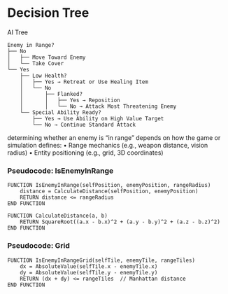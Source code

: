 # Decision Tree


AI Tree

```
Enemy in Range?
├── No
│   ├── Move Toward Enemy
│   └── Take Cover
└── Yes
    ├── Low Health?
    │   ├── Yes → Retreat or Use Healing Item
    │   └── No
    │       ├── Flanked?
    │       │   ├── Yes → Reposition
    │       │   └── No → Attack Most Threatening Enemy
    └── Special Ability Ready?
        ├── Yes → Use Ability on High Value Target
        └── No → Continue Standard Attack
```

determining whether an enemy is “in range” depends on how the game or simulation defines:
	•	Range mechanics (e.g., weapon distance, vision radius)
	•	Entity positioning (e.g., grid, 3D coordinates)

### Pseudocode: IsEnemyInRange

```
FUNCTION IsEnemyInRange(selfPosition, enemyPosition, rangeRadius)
    distance = CalculateDistance(selfPosition, enemyPosition)
    RETURN distance <= rangeRadius
END FUNCTION

FUNCTION CalculateDistance(a, b)
    RETURN SquareRoot((a.x - b.x)^2 + (a.y - b.y)^2 + (a.z - b.z)^2)
END FUNCTION
```

### Pseudocode: Grid

```
FUNCTION IsEnemyInRangeGrid(selfTile, enemyTile, rangeTiles)
    dx = AbsoluteValue(selfTile.x - enemyTile.x)
    dy = AbsoluteValue(selfTile.y - enemyTile.y)
    RETURN (dx + dy) <= rangeTiles  // Manhattan distance
END FUNCTION
```


